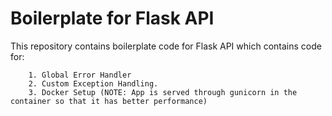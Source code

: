 # Boilerplate for Flask API
This repository contains boilerplate code for Flask API which contains code for:
```
    1. Global Error Handler
    2. Custom Exception Handling.
    3. Docker Setup (NOTE: App is served through gunicorn in the container so that it has better performance)
```